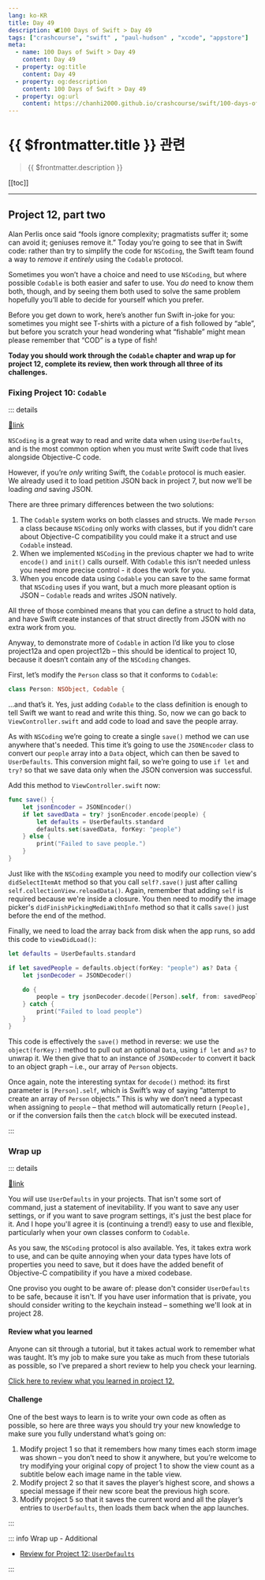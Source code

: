 ```yaml
---
lang: ko-KR
title: Day 49
description: 🕊️100 Days of Swift > Day 49
tags: ["crashcourse", "swift" , "paul-hudson" , "xcode", "appstore"]
meta:
  - name: 100 Days of Swift > Day 49
    content: Day 49
  - property: og:title
    content: Day 49
  - property: og:description
    content: 100 Days of Swift > Day 49
  - property: og:url
    content: https://chanhi2000.github.io/crashcourse/swift/100-days-of-swift/49.html
---
```


# {{ $frontmatter.title }} 관련

> {{ $frontmatter.description }}

[[toc]]

---

## Project 12, part two

Alan Perlis once said “fools ignore complexity; pragmatists suffer it; some can avoid it; geniuses remove it.” Today you’re going to see that in Swift code: rather than try to simplify the code for `NSCoding`, the Swift team found a way to _remove it entirely_ using the `Codable` protocol.

Sometimes you won’t have a choice and need to use `NSCoding`, but where possible `Codable` is both easier and safer to use. You _do_ need to know them both, though, and by seeing them both used to solve the same problem hopefully you’ll able to decide for yourself which you prefer.

Before you get down to work, here’s another fun Swift in-joke for you: sometimes you might see T-shirts with a picture of a fish followed by “able”, but before you scratch your head wondering what “fishable” might mean please remember that “COD” is a type of fish!

__Today you should work through the `Codable` chapter and wrap up for project 12, complete its review, then work through all three of its challenges.__

### Fixing Project 10: `Codable`

::: details

[📎link](https://hackingwithswift.com/read/12/4/fixing-project-10-codable)

<YouTube id="Jr6YcWlGHvg"/>

`NSCoding` is a great way to read and write data when using `UserDefaults`, and is the most common option when you must write Swift code that lives alongside Objective-C code.

However, if you’re _only_ writing Swift, the `Codable` protocol is much easier. We already used it to load petition JSON back in project 7, but now we’ll be loading _and_ saving JSON.

There are three primary differences between the two solutions:

1. The `Codable` system works on both classes and structs. We made `Person` a class because `NSCoding` only works with classes, but if you didn’t care about Objective-C compatibility you could make it a struct and use `Codable` instead.
2. When we implemented `NSCoding` in the previous chapter we had to write `encode()` and `init()` calls ourself. With `Codable` this isn’t needed unless you need more precise control - it does the work for you.
3. When you encode data using `Codable` you can save to the same format that `NSCoding` uses if you want, but a much more pleasant option is JSON – `Codable` reads and writes JSON natively.

All three of those combined means that you can define a struct to hold data, and have Swift create instances of that struct directly from JSON with no extra work from you.

Anyway, to demonstrate more of `Codable` in action I’d like you to close project12a and open project12b – this should be identical to project 10, because it doesn’t contain any of the `NSCoding` changes.

First, let’s modify the `Person` class so that it conforms to `Codable`:

```swift
class Person: NSObject, Codable {
```

…and that’s it. Yes, just adding `Codable` to the class definition is enough to tell Swift we want to read and write this thing. So, now we can go back to <FontIcon icon="fas fa-dove"/>`ViewController.swift` and add code to load and save the people array.

As with `NSCoding` we’re going to create a single `save()` method we can use anywhere that's needed. This time it’s going to use the `JSONEncoder` class to convert our `people` array into a `Data` object, which can then be saved to `UserDefaults`. This conversion might fail, so we’re going to use `if let` and `try?` so that we save data only when the JSON conversion was successful.

Add this method to <FontIcon icon="fas fa-dove"/>`ViewController.swift` now:

```swift
func save() {
    let jsonEncoder = JSONEncoder()
    if let savedData = try? jsonEncoder.encode(people) {
        let defaults = UserDefaults.standard
        defaults.set(savedData, forKey: "people")
    } else {
        print("Failed to save people.")
    }
}
```

Just like with the `NSCoding` example you need to modify our collection view's `didSelectItemAt` method so that you call `self?.save()` just after calling `self.collectionView.reloadData()`. Again, remember that adding `self` is required because we're inside a closure. You then need to modify the image picker's `didFinishPickingMediaWithInfo` method so that it calls `save()` just before the end of the method.

Finally, we need to load the array back from disk when the app runs, so add this code to `viewDidLoad()`:

```swift
let defaults = UserDefaults.standard

if let savedPeople = defaults.object(forKey: "people") as? Data {
    let jsonDecoder = JSONDecoder()

    do {
        people = try jsonDecoder.decode([Person].self, from: savedPeople)
    } catch {
        print("Failed to load people")
    }
}
```

This code is effectively the `save()` method in reverse: we use the `object(forKey:)` method to pull out an optional `Data`, using `if let` and `as?` to unwrap it. We then give that to an instance of `JSONDecoder` to convert it back to an object graph – i.e., our array of `Person` objects.

Once again, note the interesting syntax for `decode()` method: its first parameter is `[Person].self`, which is Swift’s way of saying “attempt to create an array of `Person` objects.” This is why we don’t need a typecast when assigning to `people` – that method will automatically return `[People],` or if the conversion fails then the `catch` block will be executed instead.

:::


### Wrap up

::: details

[📎link](https://hackingwithswift.com/read/12/5/wrap-up)

<YouTube id="7vQJ35_df9U"/>

You _will_ use `UserDefaults` in your projects. That isn't some sort of command, just a statement of inevitability. If you want to save any user settings, or if you want to save program settings, it's just the best place for it. And I hope you'll agree it is (continuing a trend!) easy to use and flexible, particularly when your own classes conform to `Codable`.

As you saw, the `NSCoding` protocol is also available. Yes, it takes extra work to use, and can be quite annoying when your data types have lots of properties you need to save, but it does have the added benefit of Objective-C compatibility if you have a mixed codebase.

One proviso you ought to be aware of: please don't consider `UserDefaults` to be safe, because it isn't. If you have user information that is private, you should consider writing to the keychain instead – something we'll look at in project 28.

#### Review what you learned

Anyone can sit through a tutorial, but it takes actual work to remember what was taught. It’s my job to make sure you take as much from these tutorials as possible, so I’ve prepared a short review to help you check your learning.

[Click here to review what you learned in project 12.][project-12-userdefaults]

#### Challenge

One of the best ways to learn is to write your own code as often as possible, so here are three ways you should try your new knowledge to make sure you fully understand what’s going on:

1. Modify project 1 so that it remembers how many times each storm image was shown – you don’t need to show it anywhere, but you’re welcome to try modifying your original copy of project 1 to show the view count as a subtitle below each image name in the table view.
2. Modify project 2 so that it saves the player’s highest score, and shows a special message if their new score beat the previous high score.
3. Modify project 5 so that it saves the current word and all the player’s entries to `UserDefaults`, then loads them back when the app launches.

:::


::: info Wrap up - Additional

- [Review for Project 12: `UserDefaults`][project-12-userdefaults]

:::

[project-12-userdefaults]: https://hackingwithswift.com/review/hws/project-12-userdefaults